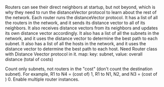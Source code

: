 Routers can see their direct neighbors at startup, but not beyond, which is why they need to run the distanceVector protocol to learn about the rest of the network.
Each router runs the distanceVector protocol. 
It has a list of all the routers in the network, and it sends its distance vector to all of its neighbors. 
It also receives distance vectors from its neighbors and updates its own distance vector accordingly. 
It also has a list of all the subnets in the network, and it uses the distance vector to determine the best path to each subnet. 
It also has a list of all the hosts in the network, and it uses the distance vector to determine the best path to each host.
Need Router class with Distance Veector protocol in it.
map: key: subnet, value: overall distance (total of costs)
 
Count only subnets, not routers in the "cost" (don't count the destination subnet).
For example, R1 to N4 = (cost of) 1, R1 to N1, N2, and N3 = (cost of ) 0.
Enable multiple router instances.
